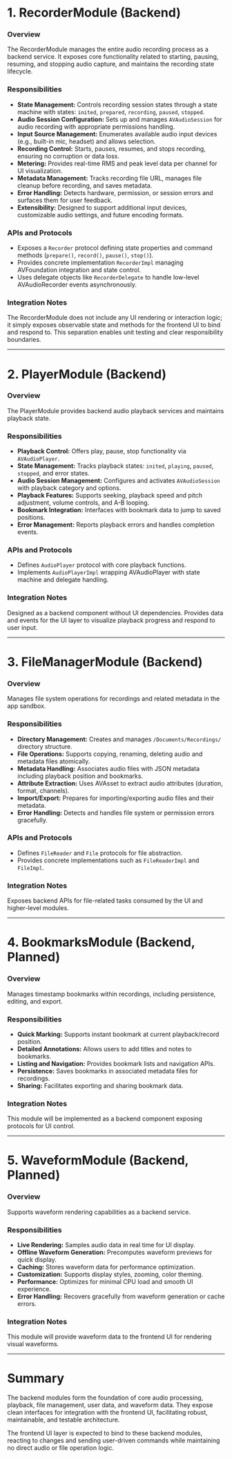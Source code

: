 # 1. RecorderModule (Backend)

### Overview
The RecorderModule manages the entire audio recording process as a backend service. It exposes core functionality related to starting, pausing, resuming, and stopping audio capture, and maintains the recording state lifecycle.

### Responsibilities

- **State Management:** Controls recording session states through a state machine with states: `inited`, `prepared`, `recording`, `paused`, `stopped`.
- **Audio Session Configuration:** Sets up and manages `AVAudioSession` for audio recording with appropriate permissions handling.
- **Input Source Management:** Enumerates available audio input devices (e.g., built-in mic, headset) and allows selection.
- **Recording Control:** Starts, pauses, resumes, and stops recording, ensuring no corruption or data loss.
- **Metering:** Provides real-time RMS and peak level data per channel for UI visualization.
- **Metadata Management:** Tracks recording file URL, manages file cleanup before recording, and saves metadata.
- **Error Handling:** Detects hardware, permission, or session errors and surfaces them for user feedback.
- **Extensibility:** Designed to support additional input devices, customizable audio settings, and future encoding formats.

### APIs and Protocols

- Exposes a `Recorder` protocol defining state properties and command methods (`prepare()`, `record()`, `pause()`, `stop()`).
- Provides concrete implementation `RecorderImpl` managing AVFoundation integration and state control.
- Uses delegate objects like `RecorderDelegate` to handle low-level AVAudioRecorder events asynchronously.

### Integration Notes

The RecorderModule does not include any UI rendering or interaction logic; it simply exposes observable state and methods for the frontend UI to bind and respond to. This separation enables unit testing and clear responsibility boundaries.

---

# 2. PlayerModule (Backend)

### Overview
The PlayerModule provides backend audio playback services and maintains playback state.

### Responsibilities

- **Playback Control:** Offers play, pause, stop functionality via `AVAudioPlayer`.
- **State Management:** Tracks playback states: `inited`, `playing`, `paused`, `stopped`, and error states.
- **Audio Session Management:** Configures and activates `AVAudioSession` with playback category and options.
- **Playback Features:** Supports seeking, playback speed and pitch adjustment, volume controls, and A-B looping.
- **Bookmark Integration:** Interfaces with bookmark data to jump to saved positions.
- **Error Management:** Reports playback errors and handles completion events.

### APIs and Protocols

- Defines `AudioPlayer` protocol with core playback functions.
- Implements `AudioPlayerImpl` wrapping AVAudioPlayer with state machine and delegate handling.

### Integration Notes

Designed as a backend component without UI dependencies. Provides data and events for the UI layer to visualize playback progress and respond to user input.

---

# 3. FileManagerModule (Backend)

### Overview
Manages file system operations for recordings and related metadata in the app sandbox.

### Responsibilities

- **Directory Management:** Creates and manages `/Documents/Recordings/` directory structure.
- **File Operations:** Supports copying, renaming, deleting audio and metadata files atomically.
- **Metadata Handling:** Associates audio files with JSON metadata including playback position and bookmarks.
- **Attribute Extraction:** Uses AVAsset to extract audio attributes (duration, format, channels).
- **Import/Export:** Prepares for importing/exporting audio files and their metadata.
- **Error Handling:** Detects and handles file system or permission errors gracefully.

### APIs and Protocols

- Defines `FileReader` and `File` protocols for file abstraction.
- Provides concrete implementations such as `FileReaderImpl` and `FileImpl`.

### Integration Notes

Exposes backend APIs for file-related tasks consumed by the UI and higher-level modules.

---

# 4. BookmarksModule (Backend, Planned)

### Overview
Manages timestamp bookmarks within recordings, including persistence, editing, and export.

### Responsibilities

- **Quick Marking:** Supports instant bookmark at current playback/record position.
- **Detailed Annotations:** Allows users to add titles and notes to bookmarks.
- **Listing and Navigation:** Provides bookmark lists and navigation APIs.
- **Persistence:** Saves bookmarks in associated metadata files for recordings.
- **Sharing:** Facilitates exporting and sharing bookmark data.

### Integration Notes

This module will be implemented as a backend component exposing protocols for UI control.

---

# 5. WaveformModule (Backend, Planned)

### Overview
Supports waveform rendering capabilities as a backend service.

### Responsibilities

- **Live Rendering:** Samples audio data in real time for UI display.
- **Offline Waveform Generation:** Precomputes waveform previews for quick display.
- **Caching:** Stores waveform data for performance optimization.
- **Customization:** Supports display styles, zooming, color theming.
- **Performance:** Optimizes for minimal CPU load and smooth UI experience.
- **Error Handling:** Recovers gracefully from waveform generation or cache errors.

### Integration Notes

This module will provide waveform data to the frontend UI for rendering visual waveforms.

---

# Summary

The backend modules form the foundation of core audio processing, playback, file management, user data, and waveform data. They expose clean interfaces for integration with the frontend UI, facilitating robust, maintainable, and testable architecture.

The frontend UI layer is expected to bind to these backend modules, reacting to changes and sending user-driven commands while maintaining no direct audio or file operation logic.
